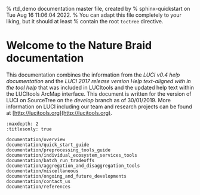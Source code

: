 % rtd_demo documentation master file, created by
% sphinx-quickstart on Tue Aug 16 11:06:04 2022.
% You can adapt this file completely to your liking, but it should at least
% contain the root `toctree` directive.

# Welcome to the Nature Braid documentation

This documentation combines the information from the *LUCI v0.4 help documentation* and the *LUCI 2017 release version Help text-aligned with in the tool help* that was included in LUCItools and the updated help text within the LUCItools ArcMap interface. This document is written for the version of LUCI on SourceTree on the *develop* branch as of 30/01/2019. More information on LUCI including our team and research projects can be found at [http://lucitools.org](http://lucitools.org).

```{toctree}
:maxdepth: 2
:titlesonly: true

documentation/overview
documentation/quick_start_guide
documentation/preprocessing_tools_guide
documentation/individual_ecosystem_services_tools
documentation/batch_run_tradeoffs
documentation/aggregation_and_disaggregation_tools
documentation/miscellaneous
documentation/ongoing_and_future_developments
documentation/contact_us
documentation/references
```
